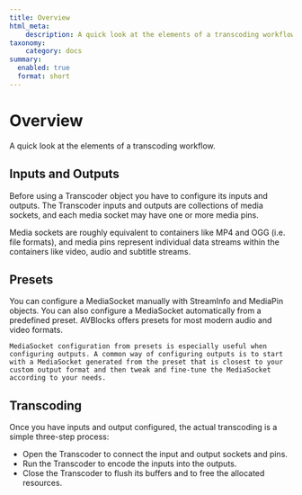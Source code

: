 ```yaml
---
title: Overview
html_meta:
    description: A quick look at the elements of a transcoding workflow.
taxonomy:
    category: docs
summary:
  enabled: true
  format: short      
---
```


# Overview

A quick look at the elements of a transcoding workflow.

## Inputs and Outputs

Before using a Transcoder object you have to configure its inputs and outputs. The Transcoder inputs and outputs are collections of media sockets, and each media socket may have one or more media pins.

Media sockets are roughly equivalent to containers like MP4 and OGG (i.e. file formats), and media pins represent individual data streams within the containers like video, audio and subtitle streams.

## Presets

You can configure a MediaSocket manually with StreamInfo and MediaPin objects. You can also configure a MediaSocket automatically from a predefined preset. AVBlocks offers presets for most modern audio and video formats.

```{tip}
MediaSocket configuration from presets is especially useful when configuring outputs. A common way of configuring outputs is to start with a MediaSocket generated from the preset that is closest to your custom output format and then tweak and fine-tune the MediaSocket according to your needs.
```

## Transcoding

Once you have inputs and output configured, the actual transcoding is a simple three-step process:
 
* Open the Transcoder to connect the input and output sockets and pins. 
* Run the Transcoder to encode the inputs into the outputs. 
* Close the Transcoder to flush its buffers and to free the allocated resources.
